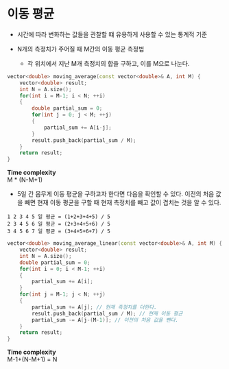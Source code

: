 # 이동 평균

* 시간에 따라 변화하는 값들을 관찰할 떄 유용하게 사용할 수 있는 통계적 기준

* N개의 측정치가 주어질 때 M간의 이동 평균 측정법
  * 각 위치에서 지난 M개 측정치의 합을 구하고, 이를 M으로 나눈다.

```c++
vector<double> moving_average(const vector<double>& A, int M) {
    vector<double> result;
    int N = A.size();
    for(int i = M-1; i < N; ++i)
    {
        double partial_sum = 0;
        for(int j = 0; j < M; ++j)
        {
            partial_sum += A[i-j];
        }
        result.push_back(partial_sum / M);
    }
    return result;
}
```
**Time complexity**  
  M * (N-M+1)

* 5일 간 몸무게 이동 평균을 구하고자 한다면 다음을 확인할 수 있다.
  이전의 처음 값을 빼면 현재 이동 평균을 구할 때 현재 측정치를 빼고 값이 겹치는 것을 알 수 있다.
```
1 2 3 4 5 일 평균 = (1+2+3+4+5) / 5
2 3 4 5 6 일 평균 = (2+3+4+5+6) / 5
3 4 5 6 7 일 평균 = (3+4+5+6+7) / 5
```

```c++
vector<double> moving_average_linear(const vector<double>& A, int M) {
    vector<double> result;
    int N = A.size();
    double partial_sum = 0;
    for(int i = 0; i < M-1; ++i)
    {
        partial_sum += A[i];
    }
    for(int j = M-1; j < N; ++j)
    {
        partial_sum += A[j]; // 현재 측정치를 더한다.
        result.push_back(partial_sum / M); // 현재 이동 평균
        partial_sum -= A[j-(M-1)]; // 이전의 처음 값을 뺀다.
    }
    return result;
}
```

**Time complexity**  
  M-1+(N-M+1) = N
  
